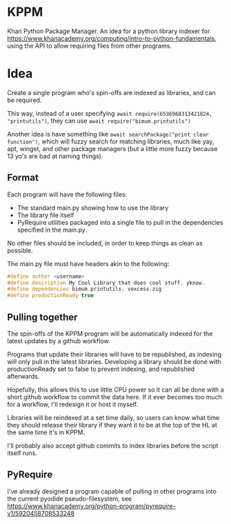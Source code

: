 # KPPM
Khan Python Package Manager. An idea for a python library indexer for https://www.khanacademy.org/computing/intro-to-python-fundamentals, using the API to allow requiring files from other programs.


# Idea
Create a single program who's spin-offs are indexed as libraries, and can be required.

This way, instead of a user specifying  `await require(6536968313421824, "printutils")`, they can use `await require("bimum.printutils")`

Another idea is have something like `await searchPackage("print clear function")`, which will fuzzy search for matching libraries, much like yay, apt, winget, and other package managers (but a little more fuzzy because 13 yo's are bad at naming things).

## Format
Each program will have the following files:
- The standard main.py showing how to use the library
- The library file itself
- PyRequire utilities packaged into a single file to pull in the dependencies specified in the main.py.

No other files should be included, in order to keep things as clean as possible.

The main.py file must have headers akin to the following:
```cpp
#define author <username>
#define description My Cool Library that does cool stuff, yknow.
#define dependencies bimum.printutils, vexcess.zig
#define productionReady true
```

## Pulling together
The spin-offs of the KPPM program will be automatically indexed for the latest updates by a github workflow.

Programs that update their libraries will have to be republished, as indexing will only pull in the latest libraries. Developing a library should be done with productionReady set to false to prevent indexing, and republished afterwards.

Hopefully, this allows this to use little CPU power so it can all be done with a short github workflow to commit the data here. If it ever becomes too much for a workflow, I'll redesign it or host it myself.

Libraries will be reindexed at a set time daily, so users can know what time they should release their library if they want it to be at the top of the HL at the same time it's in KPPM.

I'll probably also accept github commits to index libraries before the script itself runs.

## PyRequire
I've already designed a program capable of pulling in other programs into the current pyodide pseudo-filesystem, see https://www.khanacademy.org/python-program/pyrequire-v1/5920458708533248
